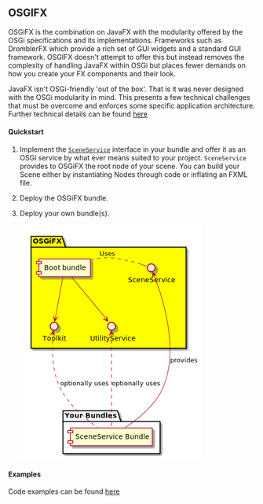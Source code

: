 ## OSGIFX

OSGiFX is the combination on JavaFX with the modularity offered by the OSGi specifications and its implementations.
Frameworks such as DromblerFX which provide a rich set of GUI widgets and a standard GUI framework. OSGIFX doesn't attempt to offer this but instead removes the complexity of handling JavaFX within OSGi but places fewer demands on how you create your FX components and their look.

JavaFX isn't OSGi-friendly 'out of the box'. That is it was never designed with the OSGi modularity in mind. This presents a few technical challenges that must be overcome and enforces some specific application architecture. Further technical details can be found [here](documentation/README.md)


#### Quickstart

1. Implement the [`SceneService`](boot/src/main/java/com/javatechnics/osgifx/scene/SceneService.java) interface in your bundle and offer it as an OSGi service by what ever means suited to your project. `SceneService` provides to OSGiFX the root node of your scene. You can build your Scene either by instantiating Nodes through code or inflating an FXML file.
2. Deploy the OSGiFX bundle.
3. Deploy your own bundle(s).

    ![Overview Image](Overview.png)

#### Examples
Code examples can be found [here](examples/README.md)